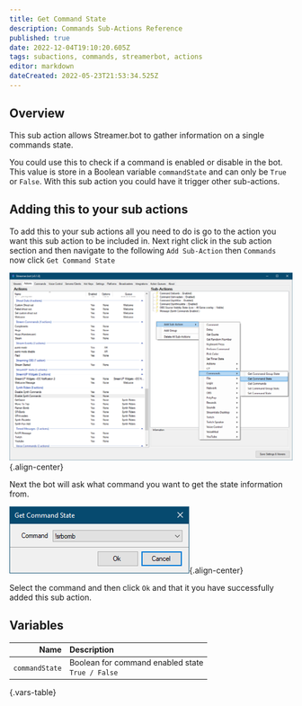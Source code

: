 ```yaml
---
title: Get Command State
description: Commands Sub-Actions Reference
published: true
date: 2022-12-04T19:10:20.605Z
tags: subactions, commands, streamerbot, actions
editor: markdown
dateCreated: 2022-05-23T21:53:34.525Z
---
```


## Overview

This sub action allows Streamer.bot to gather information on a single commands state.

You could use this to check if a command is enabled or disable in the bot. This value is store in a Boolean variable `commandState` and can only be `True` or `False`. With this sub action you could have it trigger other sub-actions.

## Adding this to your sub actions

To add this to your sub actions all you need to do is go to the action you want this sub action to be included in. Next right click in the sub action section and then navigate to the following `Add Sub-Action` then `Commands` now click `Get Command State`  

![get_command_state.png](/get-command-state/get_command_state.png){.align-center}

Next the bot will ask what command you want to get the state information from.

![get_command_state_dialog_box.png](/get-command-state/get_command_state_dialog_box.png){.align-center}

Select the command and then click `Ok` and that it you have successfully added this sub action.

## Variables

Name | Description
----:|:------------
| `commandState` | Boolean for command enabled state <br> `True / False`
{.vars-table}